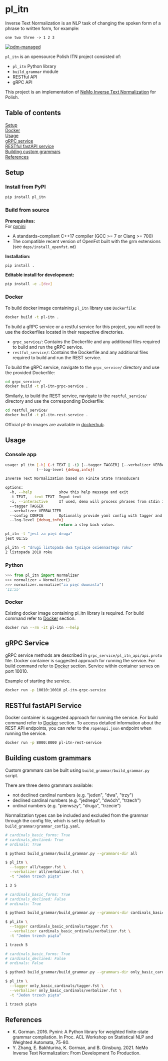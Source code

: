 # pl_itn
Inverse Text Normalization is an NLP task of changing the spoken form of a phrase to written form, for example:
```
one two three -> 1 2 3
```

[![pdm-managed](https://img.shields.io/badge/pdm-managed-blueviolet)](https://pdm.fming.dev)

`pl_itn` is an opensource Polish ITN project consisted of:
- `pl_itn` Python library
- `build_grammar` module
- RESTful API
- gRPC API

This project is an implementation of [NeMo Inverse Text Normalization](https://arxiv.org/abs/2104.05055) for Polish.

## Table of contents
[Setup](#setup)\
[Docker](#docker)\
[Usage](#usage)\
[gRPC service](#grpc-service)\
[RESTful fastAPI service](#restful-fastapi-service)\
[Building custom grammars](#building-custom-grammars)\
[References](#References)


## Setup

### Install from PyPI
```bash
pip install pl_itn
```

### Build from source
**Prerequisites:**\
For [pynini](https://pypi.org/project/pynini/)
- A standards-compliant C++17 compiler (GCC >= 7 or Clang >= 700)
- The compatible recent version of OpenFst built with the grm extensions (see `deps/install_openfst.md`)

**Installation:**
```bash
pip install .
```

**Editable install for development:**
```bash
pip install -e .[dev]
```

### Docker

To build docker image containing `pl_itn` library use `Dockerfile`:

```bash
docker build -t pl-itn .
```

To build a gRPC service or a restful service for this project, you will need to use the dockerfiles located in their respective directories. 

 - `grpc_service/`: Contains the Dockerfile and any additional files required to build and run the gRPC service.
 - `restful_service/`: Contains the Dockerfile and any additional files required to build and run the REST service.

To build the gRPC service, navigate to the `grpc_service/` directory and use the provided Dockerfile:

```bash
cd grpc_service/
docker build -t pl-itn-grpc-service .
```

Similarly, to build the REST service, navigate to the `restful_service/` directory and use the corresponding Dockerfile:

```bash
cd restful_service/
docker build -t pl-itn-rest-service .
```

Official pl-itn images are available in [dockerhub](https://hub.docker.com/u/cansubmarinesswim).


## Usage
### Console app
```bash
usage: pl_itn [-h] (-t TEXT | -i) [--tagger TAGGER] [--verbalizer VERBALIZER] [--config CONFIG]
              [--log-level {debug,info}]

Inverse Text Normalization based on Finite State Transducers

options:
  -h, --help            show this help message and exit
  -t TEXT, --text TEXT  Input text
  -i, --interactive     If used, demo will process phrases from stdin interactively.
  --tagger TAGGER
  --verbalizer VERBALIZER
  --config CONFIG       Optionally provide yaml config with tagger and verbalizer paths.
  --log-level {debug,info}
                        return a step back value.
```

```bash
pl_itn -t "jest za pięć druga"
jest 01:55

pl_itn -t "drugi listopada dwa tysiące osiemnastego roku"
2 listopada 2018 roku
```

### Python
```python
>>> from pl_itn import Normalizer
>>> normalizer = Normalizer()
>>> normalizer.normalize("za pięć dwunasta")
'11:55'
```

### Docker

Existing docker image containing pl_itn library is required. For build command refer to [Docker](#docker) section.
```bash
docker run --rm -it pl-itn --help
```

## gRPC Service

gRPC service methods are described in `grpc_service/pl_itn_api/api.proto` file. Docker container is suggested approach for running the service. For build command refer to [Docker](#docker) section.
Service within container serves on port 10010.

Example of starting the service.
```bash
docker run -p 10010:10010 pl-itn-grpc-service
```

## RESTful fastAPI Service

Docker container is suggested approach for running the service. For build command refer to [Docker](#docker) section.
To access detailed information about the REST API endpoints, you can refer to the `/openapi.json` endpoint when running the service.
```bash
docker run -p 8000:8000 pl-itn-rest-service
```

## Building custom grammars
Custom grammars can be built using `build_grammar/build_grammar.py` script.

There are three demo grammars available:
- not declined cardinal numbers (e.g. "jeden", "dwa", "trzy")
- declined cardinal numbers (e.g. "jednego", "dwóch", "trzech")
- ordinal numbers (e.g. "pierwszy", "druga", "trzecie")

Normalization types can be included and excluded from the grammar through the config file, which is set by default to `build_grammar/grammar_config.yaml`.

```bash
# cardinals_basic_forms: True
# cardinals_declined: True
# ordinals: True

$ python3 build_grammar/build_grammar.py --grammars-dir all

$ pl_itn \
  --tagger all/tagger.fst \
  --verbalizer all/verbalizer.fst \
  -t "Jeden trzech piąta"

1 3 5
```

```bash
# cardinals_basic_forms: True
# cardinals_declined: False
# ordinals: True

$ python3 build_grammar/build_grammar.py --grammars-dir cardinals_basic_ordinals

$ pl_itn \
  --tagger cardinals_basic_ordinals/tagger.fst \
  --verbalizer cardinals_basic_ordinals/verbalizer.fst \
  -t "Jeden trzech piąta"

1 trzech 5
```

```bash
# cardinals_basic_forms: True
# cardinals_declined: False
# ordinals: False

$ python3 build_grammar/build_grammar.py --grammars-dir only_basic_cardinals

$ pl_itn \
  --tagger only_basic_cardinals/tagger.fst \
  --verbalizer only_basic_cardinals/verbalizer.fst \
  -t "Jeden trzech piąta"

1 trzech piąta
```

## References
- K. Gorman. 2016. Pynini: A Python library for weighted finite-state grammar compilation. In Proc. ACL Workshop on Statistical NLP and Weighted Automata, 75-80.
- Y. Zhang, E. Bakhturina, K. Gorman, and B. Ginsburg. 2021. NeMo Inverse Text Normalization: From Development To Production.